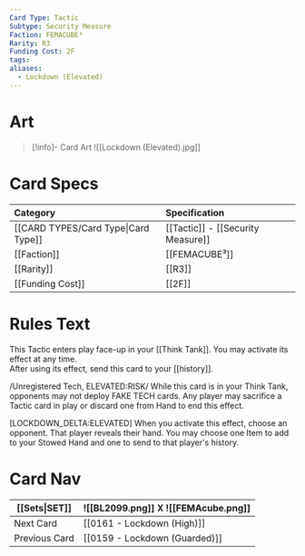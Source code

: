 ```yaml
---
Card Type: Tactic
Subtype: Security Measure
Faction: FEMACUBE³
Rarity: R3
Funding Cost: 2F
tags: 
aliases:
  - Lockdown (Elevated)
---
```

# Art

> [!info]- Card Art
> ![[Lockdown (Elevated).jpg]]

# Card Specs

| Category | Specification| 
| :--- | :--- |
| [[CARD TYPES/Card Type\|Card Type]] | [[Tactic]] - [[Security Measure]] |
| [[Faction]] | [[FEMACUBE³]] |  
| [[Rarity]] | [[R3]] |  
| [[Funding Cost]] | [[2F]] |  

# Rules Text  

This Tactic enters play face-up in your [[Think Tank]]. 
You may activate its effect at any time.  
After using its effect, send this card to your [[history]].  

/Unregistered Tech, ELEVATED:RISK/ 
While this card is in your Think Tank, opponents may not deploy FAKE TECH cards.
Any player may sacrifice a Tactic card in play or discard one from Hand to end this effect.  
  
[LOCKDOWN_DELTA:ELEVATED] 
When you activate this effect, choose an opponent.
That player reveals their hand. You may choose one Item to add to your Stowed Hand and one to send to that player's history.

# Card Nav

| [[Sets\|SET]] |  ![[BL2099.png]] 𐌢 ![[FEMAcube.png]] |
| ------------- | ------------------------------ |
| Next Card     | [[0161 - Lockdown (High)]] |
| Previous Card | [[0159 - Lockdown (Guarded)]] |


